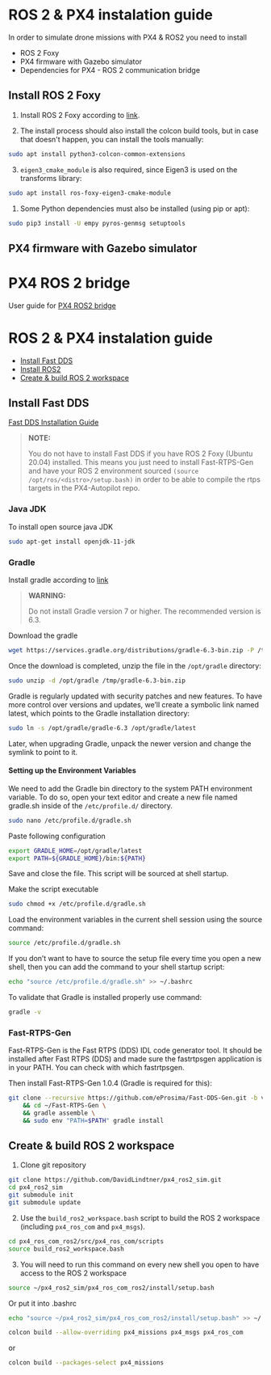 # ROS 2 & PX4 instalation guide

In order to simulate drone missions with PX4 & ROS2 you need to install

  * ROS 2 Foxy
  * PX4 firmware with Gazebo simulator
  * Dependencies for PX4 - ROS 2 communication bridge

## Install ROS 2 Foxy

1. Install ROS 2 Foxy according to [link](https://docs.ros.org/en/foxy/Installation/Ubuntu-Install-Debians.html).

2. The install process should also install the colcon build tools, but in case that doesn't happen, you can install the tools manually:

```bash
sudo apt install python3-colcon-common-extensions
```

3. `eigen3_cmake_module` is also required, since Eigen3 is used on the transforms library:

```bash
sudo apt install ros-foxy-eigen3-cmake-module
```

1. Some Python dependencies must also be installed (using pip or apt):

```bash
sudo pip3 install -U empy pyros-genmsg setuptools
```

## PX4 firmware with Gazebo simulator













# PX4 ROS 2 bridge

User guide for [PX4 ROS2 bridge](https://docs.px4.io/master/en/ros/ros2_comm.html)

# ROS 2 & PX4 instalation guide

  * [Install Fast DDS](#install-fast-dds)
  * [Install ROS2](#install-ros-2-foxy)
  * [Create & build ROS 2 workspace](#create-&-build-ros-2-workspace)

## Install Fast DDS

[Fast DDS Installation Guide](https://docs.px4.io/master/en/dev_setup/fast-dds-installation.html)

> **NOTE:**
> 
> You do not have to install Fast DDS if you have ROS 2 Foxy (Ubuntu 20.04) installed.
> This means you just need to install Fast-RTPS-Gen and have your ROS 2 environment sourced `(source /opt/ros/<distro>/setup.bash)` in order to be able to compile the rtps targets in the PX4-Autopilot repo.

### Java JDK

To install open source java JDK

```bash
sudo apt-get install openjdk-11-jdk
```

### Gradle

Install gradle according to [link](https://linuxize.com/post/how-to-install-gradle-on-ubuntu-20-04/)

> **WARNING:**
>
> Do not install Gradle version 7 or higher. The recommended version is 6.3.

Download the gradle

```bash
wget https://services.gradle.org/distributions/gradle-6.3-bin.zip -P /tmp
```

Once the download is completed, unzip the file in the ``/opt/gradle`` directory:

```bash
sudo unzip -d /opt/gradle /tmp/gradle-6.3-bin.zip
```

Gradle is regularly updated with security patches and new features. To have more control over versions and updates, we’ll create a symbolic link named latest, which points to the Gradle installation directory:

```bash
sudo ln -s /opt/gradle/gradle-6.3 /opt/gradle/latest
```

Later, when upgrading Gradle, unpack the newer version and change the symlink to point to it.

#### Setting up the Environment Variables 

We need to add the Gradle bin directory to the system PATH environment variable. To do so, open your text editor and create a new file named gradle.sh inside of the ``/etc/profile.d/`` directory.

```bash
sudo nano /etc/profile.d/gradle.sh
```

Paste following configuration

```bash
export GRADLE_HOME=/opt/gradle/latest
export PATH=${GRADLE_HOME}/bin:${PATH}
```

Save and close the file. This script will be sourced at shell startup.

Make the script executable

```bash
sudo chmod +x /etc/profile.d/gradle.sh
```

Load the environment variables in the current shell session using the source command:

```bash
source /etc/profile.d/gradle.sh
```

If you don’t want to have to source the setup file every time you open a new shell, then you can add the command to your shell startup script:

```bash
echo "source /etc/profile.d/gradle.sh" >> ~/.bashrc
```

To validate that Gradle is installed properly use command:

```bash
gradle -v
```

### Fast-RTPS-Gen


Fast-RTPS-Gen is the Fast RTPS (DDS) IDL code generator tool. It should be installed after Fast RTPS (DDS) and made sure the fastrtpsgen application is in your PATH. You can check with which fastrtpsgen.

Then install Fast-RTPS-Gen 1.0.4 (Gradle is required for this):

```bash
git clone --recursive https://github.com/eProsima/Fast-DDS-Gen.git -b v1.0.4 ~/Fast-RTPS-Gen \
    && cd ~/Fast-RTPS-Gen \
    && gradle assemble \
    && sudo env "PATH=$PATH" gradle install
```



## Create & build ROS 2 workspace

1. Clone git repository
```bash
git clone https://github.com/DavidLindtner/px4_ros2_sim.git
cd px4_ros2_sim
git submodule init
git submodule update
```
2. Use the `build_ros2_workspace.bash` script to build the ROS 2 workspace (including `px4_ros_com` and `px4_msgs`).
```bash
cd px4_ros_com_ros2/src/px4_ros_com/scripts
source build_ros2_workspace.bash
```
3. You will need to run this command on every new shell you open to have access to the ROS 2 workspace
```bash
source ~/px4_ros2_sim/px4_ros_com_ros2/install/setup.bash
```
Or put it into .bashrc
```bash
echo "source ~/px4_ros2_sim/px4_ros_com_ros2/install/setup.bash" >> ~/.bashrc
```

```bash
colcon build --allow-overriding px4_missions px4_msgs px4_ros_com
```
or
```bash
colcon build --packages-select px4_missions
```
